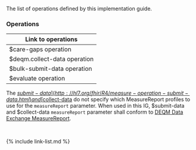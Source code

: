 
The list of operations defined by this implementation guide.

### Operations

|Link to operations|
|---|
|$care-gaps operation|[$care-gaps](OperationDefinition-care-gaps.html)|
|$deqm.collect-data operation|[$deqm.collect-data](OperationDefinition-deqm.collect-data.html)|
|$bulk-submit-data operation|[$bulk-submit-data](OperationDefinition-bulk-submit-data.html)|
|$evaluate operation|[$evaluate](OperationDefinition-evaluate.html)

The [$submit-data](http://hl7.org/fhir/R4/measure-operation-submit-data.html) and [$collect-data](http://hl7.org/fhir/R4/measure-operation-collect-data.html) do not specify which MeasureReport profiles to use for the `measureReport` parameter. When used in this IG, $submit-data and $collect-data `measureReport` parameter shall conform to [DEQM Data Exchange MeasureReport](StructureDefinition-datax-measurereport-deqm.html).

<br />

{% include link-list.md %}
